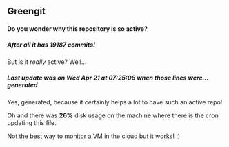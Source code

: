 ## Greengit

#### Do you wonder why this repository is so active?

##### After all it has 19187 commits!

But is it *really* active? Well...

##### Last update was on Wed Apr 21 at 07:25:06 when those lines were... generated

Yes, generated, because it certainly helps a lot to have such an active repo!

Oh and there was **26%** disk usage on the machine
where there is the cron updating this file.

Not the best way to monitor a VM in the cloud but it works! :)
